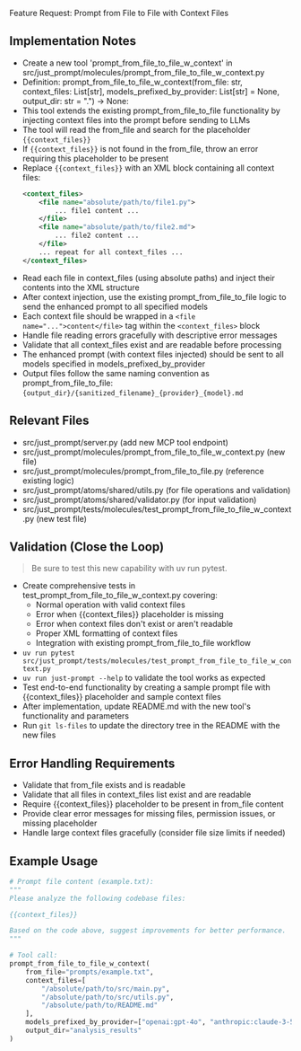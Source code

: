 Feature Request: Prompt from File to File with Context Files

## Implementation Notes

- Create a new tool 'prompt_from_file_to_file_w_context' in src/just_prompt/molecules/prompt_from_file_to_file_w_context.py
- Definition: prompt_from_file_to_file_w_context(from_file: str, context_files: List[str], models_prefixed_by_provider: List[str] = None, output_dir: str = ".") -> None:
- This tool extends the existing prompt_from_file_to_file functionality by injecting context files into the prompt before sending to LLMs
- The tool will read the from_file and search for the placeholder `{{context_files}}`
- If `{{context_files}}` is not found in the from_file, throw an error requiring this placeholder to be present
- Replace `{{context_files}}` with an XML block containing all context files:
  ```xml
  <context_files>
      <file name="absolute/path/to/file1.py">
          ... file1 content ...
      </file>
      <file name="absolute/path/to/file2.md"> 
          ... file2 content ...
      </file>
      ... repeat for all context_files ...
  </context_files>
  ```
- Read each file in context_files (using absolute paths) and inject their contents into the XML structure
- After context injection, use the existing prompt_from_file_to_file logic to send the enhanced prompt to all specified models
- Each context file should be wrapped in a `<file name="...">content</file>` tag within the `<context_files>` block
- Handle file reading errors gracefully with descriptive error messages
- Validate that all context_files exist and are readable before processing
- The enhanced prompt (with context files injected) should be sent to all models specified in models_prefixed_by_provider
- Output files follow the same naming convention as prompt_from_file_to_file: `{output_dir}/{sanitized_filename}_{provider}_{model}.md`

## Relevant Files
- src/just_prompt/server.py (add new MCP tool endpoint)
- src/just_prompt/molecules/prompt_from_file_to_file_w_context.py (new file)
- src/just_prompt/molecules/prompt_from_file_to_file.py (reference existing logic)
- src/just_prompt/atoms/shared/utils.py (for file operations and validation)
- src/just_prompt/atoms/shared/validator.py (for input validation)
- src/just_prompt/tests/molecules/test_prompt_from_file_to_file_w_context.py (new test file)

## Validation (Close the Loop)
> Be sure to test this new capability with uv run pytest.

- Create comprehensive tests in test_prompt_from_file_to_file_w_context.py covering:
  - Normal operation with valid context files
  - Error when {{context_files}} placeholder is missing
  - Error when context files don't exist or aren't readable
  - Proper XML formatting of context files
  - Integration with existing prompt_from_file_to_file workflow
- `uv run pytest src/just_prompt/tests/molecules/test_prompt_from_file_to_file_w_context.py`
- `uv run just-prompt --help` to validate the tool works as expected
- Test end-to-end functionality by creating a sample prompt file with {{context_files}} placeholder and sample context files
- After implementation, update README.md with the new tool's functionality and parameters
- Run `git ls-files` to update the directory tree in the README with the new files

## Error Handling Requirements
- Validate that from_file exists and is readable
- Validate that all files in context_files list exist and are readable  
- Require {{context_files}} placeholder to be present in from_file content
- Provide clear error messages for missing files, permission issues, or missing placeholder
- Handle large context files gracefully (consider file size limits if needed)

## Example Usage
```python
# Prompt file content (example.txt):
"""
Please analyze the following codebase files:

{{context_files}}

Based on the code above, suggest improvements for better performance.
"""

# Tool call:
prompt_from_file_to_file_w_context(
    from_file="prompts/example.txt",
    context_files=[
        "/absolute/path/to/src/main.py",
        "/absolute/path/to/src/utils.py", 
        "/absolute/path/to/README.md"
    ],
    models_prefixed_by_provider=["openai:gpt-4o", "anthropic:claude-3-5-sonnet"],
    output_dir="analysis_results"
)
```